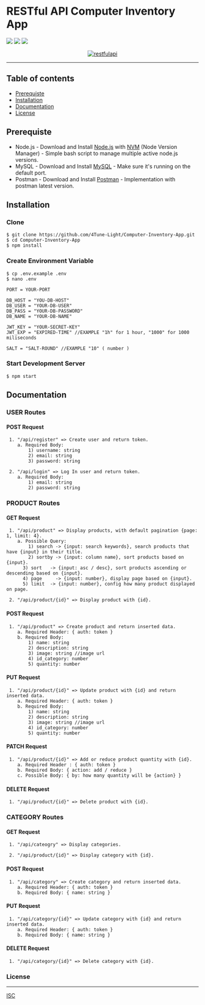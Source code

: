# RESTful API Computer Inventory App

![](https://img.shields.io/badge/Code%20Style-Standard-yellow.svg)
![](https://img.shields.io/badge/Dependencies-Express-green.svg)
![](https://img.shields.io/badge/License-ISC-yellowgreen.svg)

<p align="center">
  <a href="https://nodejs.org/">
    <img alt="restfulapi" title="Restful API" src="https://cdn-images-1.medium.com/max/871/1*d2zLEjERsrs1Rzk_95QU9A.png">
  </a>
</p>

----
## Table of contents
* [Prerequiste](#prerequiste)
* [Installation](#installation)
* [Documentation](#documentation)
* [License](#license)

## Prerequiste
- Node.js - Download and Install [Node.js](https://nodejs.org/en/) with [NVM](https://github.com/creationix/nvm) (Node Version Manager) - Simple bash script to manage multiple active node.js versions.
- MySQL - Download and Install [MySQL](https://www.mysql.com/downloads/) - Make sure it's running on the default port.
- Postman - Download and Install [Postman](https://www.getpostman.com/downloads) - Implementation with postman latest version.

## Installation
### Clone
```
$ git clone https://github.com/4Tune-Light/Computer-Inventory-App.git
$ cd Computer-Inventory-App
$ npm install
```

### Create Environment Variable
```
$ cp .env.example .env
$ nano .env
```

```
PORT = YOUR-PORT

DB_HOST = "YOU-DB-HOST"
DB_USER = "YOUR-DB-USER"
DB_PASS = "YOUR-DB-PASSWORD"
DB_NAME = "YOUR-DB-NAME"

JWT_KEY = "YOUR-SECRET-KEY"
JWT_EXP = "EXPIRED-TIME" //EXAMPLE "1h" for 1 hour, "1000" for 1000 miliseconds

SALT = "SALT-ROUND" //EXAMPLE "10" ( number )

```
### Start Development Server
```
$ npm start
```

## Documentation

### USER Routes

#### POST Request
```
 1. "/api/register" => Create user and return token. 
 	a. Required Body: 
 		1) username: string
 		2) email: string
 		3) password: string

 2. "/api/login" => Log In user and return token. 
 	a. Required Body:
 		1) email: string
 		2) password: string
```


### PRODUCT Routes

#### GET Request
```
 1. "/api/product" => Display products, with default pagination {page: 1, limit: 4}. 
 	a. Possible Query:
		1) search -> {input: search keywords}, search products that have {input} in their title.
		2) sortby -> {input: column name}, sort products based on {input}.
	  3) sort   -> {input: asc / desc}, sort products ascending or descending based on {input}.
	  4) page	  -> {input: number}, display page based on {input}.
	  5) limit  -> {input: number}, config how many product displayed on page.

 2. "/api/product/{id}" => Display product with {id}.
```

#### POST Request
```
 1. "/api/product" => Create product and return inserted data.
 	a. Required Header: { auth: token }
 	b. Required Body: 
 		1) name: string
 		2) description: string
 		3) image: string //image url
 		4) id_category: number
 		5) quantity: number
```

#### PUT Request
```
 1. "/api/product/{id}" => Update product with {id} and return inserted data.
 	a. Required Header: { auth: token }
 	b. Required Body: 
 		1) name: string
 		2) description: string
 		3) image: string //image url
 		4) id_category: number
 		5) quantity: number
 ```

#### PATCH Request
```
 1. "/api/product/{id}" => Add or reduce product quantity with {id}.
 	a. Required Header : { auth: token }
 	b. Required Body: { action: add / reduce }
 	c. Possible Body: { by: how many quantity will be {action} }
```

#### DELETE Request
```
 1. "/api/product/{id}" => Delete product with {id}.
```


### CATEGORY Routes

#### GET Request
```
 1. "/api/cateogry" => Display categories. 

 2. "/api/product/{id}" => Display category with {id}.
```

#### POST Request
```
 1. "/api/category" => Create category and return inserted data.
 	a. Required Header: { auth: token }
 	b. Required Body: { name: string }
```

#### PUT Request
```
 1. "/api/category/{id}" => Update category with {id} and return inserted data.
 	a. Required Header: { auth: token }
 	b. Required Body: { name: string }
```

#### DELETE Request
```
 1. "/api/category/{id}" => Delete category with {id}.
```


### License
----
[ISC](https://en.wikipedia.org/wiki/ISC_license "ISC")